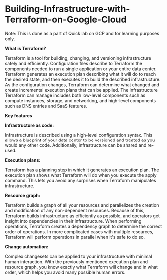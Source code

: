 # Building-Infrastructure-with-Terraform-on-Google-Cloud
Note: This is done as a part of Quick lab on GCP and for learning purposes only.

**What is Terraform?**

Terraform is a tool for building, changing, and versioning infrastructure safely and efficiently. Configuration files describe to Terraform the components needed to run a single application or your entire data center. Terraform generates an execution plan describing what it will do to reach the desired state, and then executes it to build the described infrastructure. As the configuration changes, Terraform can determine what changed and create incremental execution plans that can be applied.
The infrastructure Terraform can manage includes both low-level components such as compute instances, storage, and networking, and high-level components such as DNS entries and SaaS features.


**Key features**


**Infrastructure as code:**

Infrastructure is described using a high-level configuration syntax. This allows a blueprint of your data center to be versioned and treated as you would any other code. Additionally, infrastructure can be shared and re-used.

**Execution plans:**

Terraform has a planning step in which it generates an execution plan. The execution plan shows what Terraform will do when you execute the apply command. This lets you avoid any surprises when Terraform manipulates infrastructure.

**Resource graph:**

Terraform builds a graph of all your resources and parallelizes the creation and modification of any non-dependent resources. Because of this, Terraform builds infrastructure as efficiently as possible, and operators get insight into dependencies in their infrastructure. When performing operations, Terraform creates a dependency graph to determine the correct order of operations. In more complicated cases with multiple resources, Terraform will perform operations in parallel when it's safe to do so.

**Change automation:**

Complex changesets can be applied to your infrastructure with minimal human interaction. With the previously mentioned execution plan and resource graph, you know exactly what Terraform will change and in what order, which helps you avoid many possible human errors.







